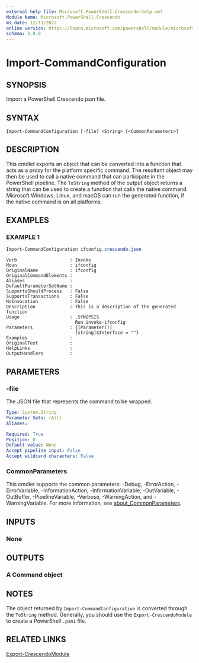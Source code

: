 ```yaml
---
external help file: Microsoft.PowerShell.Crescendo-help.xml
Module Name: Microsoft.PowerShell.Crescendo
ms.date: 12/13/2022
online version: https://learn.microsoft.com/powershell/module/microsoft.powershell.crescendo/import-commandconfiguration?view=ps-modules&wt.mc_id=ps-gethelp
schema: 2.0.0
---
```


# Import-CommandConfiguration

## SYNOPSIS
Import a PowerShell Crescendo json file.

## SYNTAX

```
Import-CommandConfiguration [-file] <String> [<CommonParameters>]
```

## DESCRIPTION

This cmdlet exports an object that can be converted into a function that acts as a proxy for the
platform specific command. The resultant object may then be used to call a native command that can
participate in the PowerShell pipeline. The `ToString` method of the output object returns a string
that can be used to create a function that calls the native command. Microsoft Windows, Linux, and
macOS can run the generated function, if the native command is on all platforms.

## EXAMPLES

### EXAMPLE 1

```powershell
Import-CommandConfiguration ifconfig.crescendo.json
```

```Output
Verb                    : Invoke
Noun                    : ifconfig
OriginalName            : ifconfig
OriginalCommandElements :
Aliases                 :
DefaultParameterSetName :
SupportsShouldProcess   : False
SupportsTransactions    : False
NoInvocation            : False
Description             : This is a description of the generated function
Usage                   : .SYNOPSIS
                          Run invoke-ifconfig
Parameters              : {[Parameter()]
                          [string]$Interface = ""}
Examples                :
OriginalText            :
HelpLinks               :
OutputHandlers          :
```

## PARAMETERS

### -file

The JSON file that represents the command to be wrapped.

```yaml
Type: System.String
Parameter Sets: (All)
Aliases:

Required: True
Position: 0
Default value: None
Accept pipeline input: False
Accept wildcard characters: False
```

### CommonParameters

This cmdlet supports the common parameters: -Debug, -ErrorAction, -ErrorVariable,
-InformationAction, -InformationVariable, -OutVariable, -OutBuffer, -PipelineVariable, -Verbose,
-WarningAction, and -WarningVariable. For more information, see
[about_CommonParameters](http://go.microsoft.com/fwlink/?LinkID=113216).

## INPUTS

### None

## OUTPUTS

### A Command object

## NOTES

The object returned by `Import-CommandConfiguration` is converted through the `ToString` method.
Generally, you should use the `Export-CrescendoModule` to create a PowerShell `.psm1` file.

## RELATED LINKS

[Export-CrescendoModule](Export-CrescendoModule.md)

